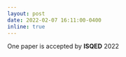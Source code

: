 ```yaml
---
layout: post
date: 2022-02-07 16:11:00-0400
inline: true
---
```

One paper is accepted by <b>ISQED</b> 2022
